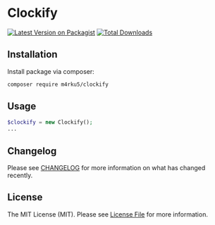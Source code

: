 # Clockify

[![Latest Version on Packagist](https://img.shields.io/packagist/v/m4rku5/clockify.svg?style=flat-square)](https://packagist.org/packages/m4rku5/clockify)
[![Total Downloads](https://img.shields.io/packagist/dt/m4rku5/clockify.svg?style=flat-square)](https://packagist.org/packages/m4rku5/clockify)

## Installation
Install package via composer:

```bash
composer require m4rku5/clockify
```

## Usage

```php
$clockify = new Clockify();
...
```

## Changelog
Please see [CHANGELOG](CHANGELOG.md) for more information on what has changed recently.

## License
The MIT License (MIT). Please see [License File](LICENSE.md) for more information.
